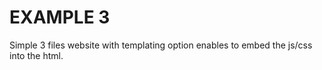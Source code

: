 EXAMPLE 3
=========

Simple 3 files website with templating option enables to embed the js/css into the html.